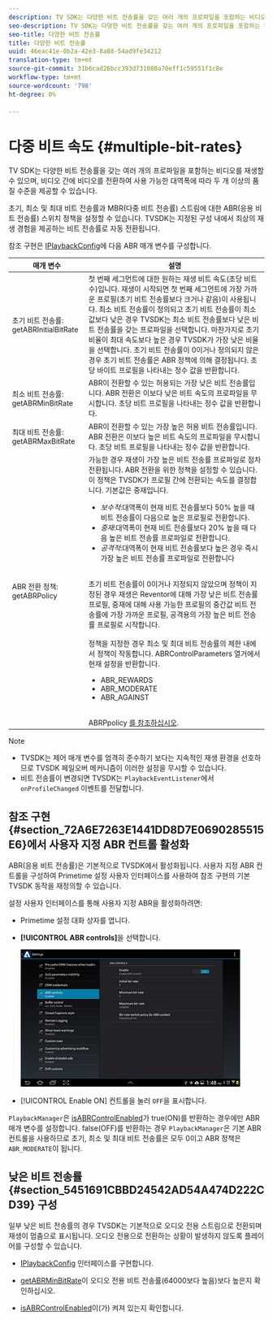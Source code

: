 ```yaml
---
description: TV SDK는 다양한 비트 전송률을 갖는 여러 개의 프로파일을 포함하는 비디오를 재생할 수 있으며, 비디오 간에 비디오를 전환하여 사용 가능한 대역폭에 따라 두 개 이상의 품질 수준을 제공할 수 있습니다.
seo-description: TV SDK는 다양한 비트 전송률을 갖는 여러 개의 프로파일을 포함하는 비디오를 재생할 수 있으며, 비디오 간에 비디오를 전환하여 사용 가능한 대역폭에 따라 두 개 이상의 품질 수준을 제공할 수 있습니다.
seo-title: 다양한 비트 전송률
title: 다양한 비트 전송률
uuid: 46eac41e-0b2a-42e3-8a88-54ad9fe34212
translation-type: tm+mt
source-git-commit: 31b6cad26bcc393d731080a70eff1c59551f1c8e
workflow-type: tm+mt
source-wordcount: '798'
ht-degree: 0%

---
```



# 다중 비트 속도 {#multiple-bit-rates}

TV SDK는 다양한 비트 전송률을 갖는 여러 개의 프로파일을 포함하는 비디오를 재생할 수 있으며, 비디오 간에 비디오를 전환하여 사용 가능한 대역폭에 따라 두 개 이상의 품질 수준을 제공할 수 있습니다.

초기, 최소 및 최대 비트 전송률과 MBR(다중 비트 전송률) 스트림에 대한 ABR(응용 비트 전송률) 스위치 정책을 설정할 수 있습니다. TVSDK는 지정된 구성 내에서 최상의 재생 경험을 제공하는 비트 전송률로 자동 전환됩니다.

참조 구현은 [IPlaybackConfig](https://help.adobe.com/en_US/primetime/api/reference_implementation/android/javadoc/com/adobe/primetime/reference/config/IPlaybackConfig.html)에 다음 ABR 매개 변수를 구성합니다.

| 매개 변수 | 설명 |
|--- |--- |
| 초기 비트 전송률: getABRInitialBitRate | 첫 번째 세그먼트에 대한 원하는 재생 비트 속도(초당 비트 수)입니다. 재생이 시작되면 첫 번째 세그먼트에 가장 가까운 프로필(초기 비트 전송률보다 크거나 같음)이 사용됩니다.  최소 비트 전송률이 정의되고 초기 비트 전송률이 최소값보다 낮은 경우 TVSDK는 최소 비트 전송률보다 낮은 비트 전송률을 갖는 프로파일을 선택합니다. 마찬가지로 초기 비율이 최대 속도보다 높은 경우 TVSDK가 가장 낮은 비율을 선택합니다. 초기 비트 전송률이 0이거나 정의되지 않은 경우 초기 비트 전송률은 ABR 정책에 의해 결정됩니다.  초당 바이트 프로필을 나타내는 정수 값을 반환합니다. |
| 최소 비트 전송률: getABRMinBitRate | ABR이 전환할 수 있는 허용되는 가장 낮은 비트 전송률입니다. ABR 전환은 이보다 낮은 비트 속도의 프로파일을 무시합니다. 초당 비트 프로필을 나타내는 정수 값을 반환합니다. |
| 최대 비트 전송률: getABRMaxBitRate | ABR이 전환할 수 있는 가장 높은 허용 비트 전송률입니다. ABR 전환은 이보다 높은 비트 속도의 프로파일을 무시합니다. 초당 비트 프로필을 나타내는 정수 값을 반환합니다. |
| ABR 전환 정책: getABRPolicy | 가능한 경우 재생이 가장 높은 비트 전송률 프로파일로 점차 전환됩니다. ABR 전환을 위한 정책을 설정할 수 있습니다. 이 정책은 TVSDK가 프로필 간에 전환되는 속도를 결정합니다. 기본값은 중재입니다. <ul><li>*보수적*:대역폭이 현재 비트 전송률보다 50% 높을 때 비트 전송률이 다음으로 높은 프로필로 전환합니다. </li><li>*중재*:대역폭이 현재 비트 전송률보다 20% 높을 때 다음 높은 비트 전송률 프로파일로 전환합니다.</li><li>*공격적*:대역폭이 현재 비트 전송률보다 높은 경우 즉시 가장 높은 비트 전송률 프로파일로 전환합니다</li></ul><br/>초기 비트 전송률이 0이거나 지정되지 않았으며 정책이 지정된 경우 재생은 Reventor에 대해 가장 낮은 비트 전송률 프로필, 중재에 대해 사용 가능한 프로필의 중간값 비트 전송률에 가장 가까운 프로필, 공격용의 가장 높은 비트 전송률 프로필로 시작합니다.<br/><br/>정책을 지정한 경우 최소 및 최대 비트 전송률의 제한 내에서 정책이 작동합니다.  ABRControlParameters 열거에서 현재 설정을 반환합니다. <ul><li>ABR_REWARDS</li><li>ABR_MODERATE </li><li>ABR_AGAINST</li></ul><br>ABRPpolicy [를 참조하십시오](https://help.adobe.com/en_US/primetime/api/psdk/javadoc/com/adobe/mediacore/ABRControlParameters.ABRPolicy.html). |

>[!NOTE]
>
>* TVSDK는 제어 매개 변수를 엄격히 준수하기 보다는 지속적인 재생 환경을 선호하므로 TVSDK 페일오버 메커니즘이 이러한 설정을 무시할 수 있습니다.
>* 비트 전송률이 변경되면 TVSDK는 `PlaybackEventListener`에서 `onProfileChanged` 이벤트를 전달합니다.


## 참조 구현 {#section_72A6E7263E1441DD8D7E0690285515E6}에서 사용자 지정 ABR 컨트롤 활성화

ABR(응용 비트 전송률)은 기본적으로 TVSDK에서 활성화됩니다. 사용자 지정 ABR 컨트롤을 구성하여 Primetime 설정 사용자 인터페이스를 사용하여 참조 구현의 기본 TVSDK 동작을 재정의할 수 있습니다.

설정 사용자 인터페이스를 통해 사용자 지정 ABR을 활성화하려면:

* Primetime 설정 대화 상자를 엽니다.
* **[!UICONTROL ABR controls]**&#x200B;을 선택합니다.

   ![](assets/abr-configuration.jpg)

* [!UICONTROL Enable ON] 컨트롤을 눌러 `OFF`을 표시합니다.

`PlaybackManager`은 [isABRControlEnabled](https://help.adobe.com/en_US/primetime/api/reference_implementation/android/javadoc/com/adobe/primetime/reference/config/IPlaybackConfig.html)가 true(ON)를 반환하는 경우에만 ABR 매개 변수를 설정합니다. false(OFF)를 반환하는 경우 `PlaybackManager`은 기본 ABR 컨트롤을 사용하므로 초기, 최소 및 최대 비트 전송률은 모두 0이고 ABR 정책은 `ABR_MODERATE`이 됩니다.

## 낮은 비트 전송률 {#section_5451691CBBD24542AD54A474D222CD39} 구성

일부 낮은 비트 전송률의 경우 TVSDK는 기본적으로 오디오 전용 스트림으로 전환되며 재생이 멈춤으로 표시됩니다. 오디오 전용으로 전환하는 상황이 발생하지 않도록 플레이어를 구성할 수 있습니다.

* [IPlaybackConfig](https://help.adobe.com/en_US/primetime/api/reference_implementation/android/javadoc/com/adobe/primetime/reference/config/IPlaybackConfig.html) 인터페이스를 구현합니다.

* [getABRMinBitRate](https://help.adobe.com/en_US/primetime/api/reference_implementation/android/javadoc/com/adobe/primetime/reference/config/IPlaybackConfig.html#getABRMinBitRate())이 오디오 전용 비트 전송률(64000보다 높음)보다 높은지 확인하십시오.
* [isABRControlEnabled](https://help.adobe.com/en_US/primetime/api/reference_implementation/android/javadoc/com/adobe/primetime/reference/config/IPlaybackConfig.html#isABRControlEnabled())이(가) 켜져 있는지 확인합니다.